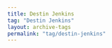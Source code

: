 ```yaml
---
title: Destin Jenkins
tag: "Destin Jenkins"
layout: archive-tags
permalink: "tag/destin-jenkins"
---
```

